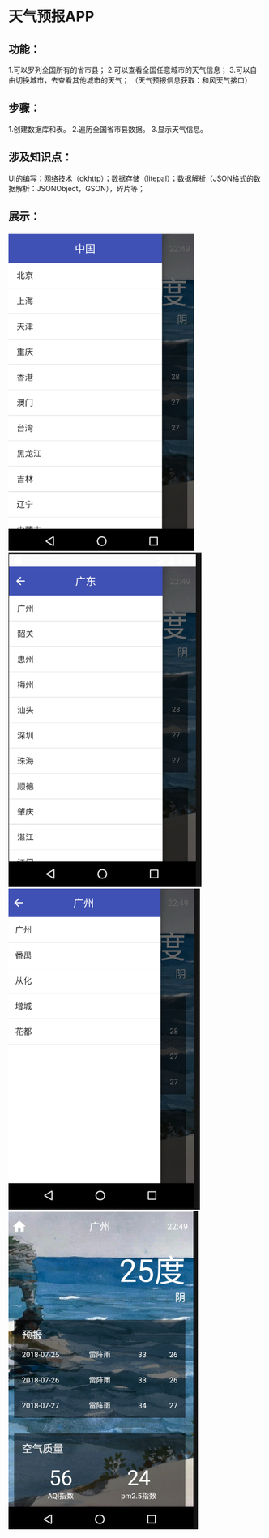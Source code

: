 # 天气预报APP
## 功能：
1.可以罗列全国所有的省市县；
2.可以查看全国任意城市的天气信息；
3.可以自由切换城市，去查看其他城市的天气；
（天气预报信息获取：和风天气接口）

## 步骤：
1.创建数据库和表。
2.遍历全国省市县数据。
3.显示天气信息。

## 涉及知识点：
UI的编写；网络技术（okhttp）；数据存储（litepal）；数据解析（JSON格式的数据解析：JSONObject，GSON），碎片等；

 ## 展示：
![image](https://github.com/huahua7102/CoolWeather/blob/master/image/%E5%9B%BE%E7%89%871.png)
![image](https://github.com/huahua7102/CoolWeather/blob/master/image/%E5%9B%BE%E7%89%872.png)
![image](https://github.com/huahua7102/CoolWeather/blob/master/image/%E5%9B%BE%E7%89%873.png)
![image](https://github.com/huahua7102/CoolWeather/blob/master/image/%E5%9B%BE%E7%89%874.png)
